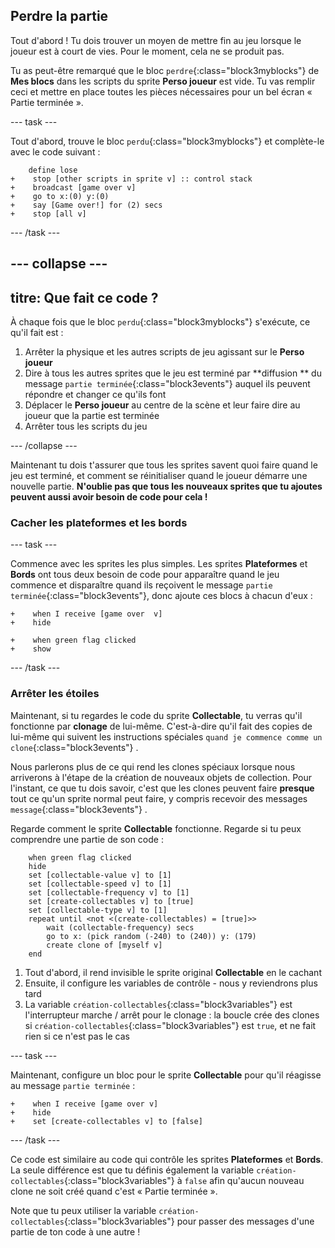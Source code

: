 ## Perdre la partie

Tout d'abord ! Tu dois trouver un moyen de mettre fin au jeu lorsque le joueur est à court de vies. Pour le moment, cela ne se produit pas.

Tu as peut-être remarqué que le bloc `perdre`{:class="block3myblocks"} de **Mes blocs** dans les scripts du sprite **Perso joueur** est vide. Tu vas remplir ceci et mettre en place toutes les pièces nécessaires pour un bel écran « Partie terminée ».

\--- task \---

Tout d'abord, trouve le bloc `perdu`{:class="block3myblocks"} et complète-le avec le code suivant :

```blocks3
    define lose
+    stop [other scripts in sprite v] :: control stack
+    broadcast [game over v]
+    go to x:(0) y:(0)
+    say [Game over!] for (2) secs
+    stop [all v]
```

\--- /task \---

## \--- collapse \---

## titre: Que fait ce code ?

À chaque fois que le bloc `perdu`{:class="block3myblocks"} s'exécute, ce qu'il fait est :

1. Arrêter la physique et les autres scripts de jeu agissant sur le **Perso joueur**
2. Dire à tous les autres sprites que le jeu est terminé par **diffusion ** du message `partie terminée`{:class="block3events"} auquel ils peuvent répondre et changer ce qu'ils font
3. Déplacer le **Perso joueur** au centre de la scène et leur faire dire au joueur que la partie est terminée
4. Arrêter tous les scripts du jeu

\--- /collapse \---

Maintenant tu dois t'assurer que tous les sprites savent quoi faire quand le jeu est terminé, et comment se réinitialiser quand le joueur démarre une nouvelle partie. **N'oublie pas que tous les nouveaux sprites que tu ajoutes peuvent aussi avoir besoin de code pour cela !**

### Cacher les plateformes et les bords

\--- task \---

Commence avec les sprites les plus simples. Les sprites **Plateformes** et **Bords** ont tous deux besoin de code pour apparaître quand le jeu commence et disparaître quand ils reçoivent le message `partie terminée`{:class="block3events"}, donc ajoute ces blocs à chacun d'eux :

```blocks3
+    when I receive [game over  v]
+    hide
```

```blocks3
+    when green flag clicked
+    show
```

\--- /task \---

### Arrêter les étoiles

Maintenant, si tu regardes le code du sprite **Collectable**, tu verras qu'il fonctionne par **clonage** de lui-même. C'est-à-dire qu'il fait des copies de lui-même qui suivent les instructions spéciales `quand je commence comme un clone`{:class="block3events"} .

Nous parlerons plus de ce qui rend les clones spéciaux lorsque nous arriverons à l'étape de la création de nouveaux objets de collection. Pour l'instant, ce que tu dois savoir, c'est que les clones peuvent faire **presque** tout ce qu'un sprite normal peut faire, y compris recevoir des messages `message`{:class="block3events"} .

Regarde comment le sprite **Collectable** fonctionne. Regarde si tu peux comprendre une partie de son code :

```blocks3
    when green flag clicked
    hide
    set [collectable-value v] to [1]
    set [collectable-speed v] to [1]
    set [collectable-frequency v] to [1]
    set [create-collectables v] to [true]
    set [collectable-type v] to [1]
    repeat until <not <(create-collectables) = [true]>>
        wait (collectable-frequency) secs
        go to x: (pick random (-240) to (240)) y: (179)
        create clone of [myself v]
    end
```

1. Tout d'abord, il rend invisible le sprite original **Collectable** en le cachant
2. Ensuite, il configure les variables de contrôle - nous y reviendrons plus tard
3. La variable `création-collectables`{:class="block3variables"} est l'interrupteur marche / arrêt pour le clonage : la boucle crée des clones si `création-collectables`{:class="block3variables"} est `true`, et ne fait rien si ce n'est pas le cas

\--- task \---

Maintenant, configure un bloc pour le sprite **Collectable** pour qu'il réagisse au message `partie terminée` :

```blocks3
+    when I receive [game over v]
+    hide
+    set [create-collectables v] to [false]
```

\--- /task \---

Ce code est similaire au code qui contrôle les sprites **Plateformes** et **Bords**. La seule différence est que tu définis également la variable `création-collectables`{:class="block3variables"} à `false` afin qu'aucun nouveau clone ne soit créé quand c'est « Partie terminée ».

Note que tu peux utiliser la variable `création-collectables`{:class="block3variables"} pour passer des messages d'une partie de ton code à une autre !